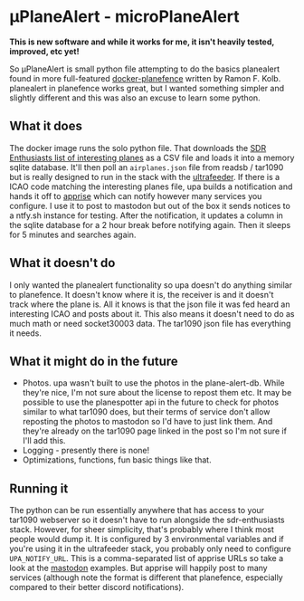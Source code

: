# μPlaneAlert - microPlaneAlert

**This is new software and while it works for me, it isn't heavily tested, improved, etc yet!**

So μPlaneAlert is small python file attempting to do the basics planealert found in more full-featured [docker-planefence](https://github.com/sdr-enthusiasts/docker-planefence) written by Ramon F. Kolb. planealert in planefence works great, but I wanted something simpler and slightly different and this was also an excuse to learn some python.

## What it does

The docker image runs the solo python file. That downloads the [SDR Enthusiasts list of interesting planes](https://github.com/sdr-enthusiasts/plane-alert-db) as a CSV file and loads it into a memory sqlite database. It'll then poll an `airplanes.json` file from readsb / tar1090 but is really designed to run in the stack with the [ultrafeeder](https://github.com/sdr-enthusiasts/docker-adsb-ultrafeeder). If there is a ICAO code matching the interesting planes file, upa builds a notification and hands it off to [apprise](https://github.com/caronc/apprise) which can notify however many services you configure. I use it to post to mastodon but out of the box it sends notices to a ntfy.sh instance for testing. After the notification, it updates a column in the sqlite database for a 2 hour break before notifying again. Then it sleeps for 5 minutes and searches again.

## What it doesn't do

I only wanted the planealert functionality so upa doesn't do anything similar to planefence. It doesn't know where it is, the receiver is and it doesn't track where the plane is. All it knows is that the json file it was fed heard an interesting ICAO and posts about it. This also means it doesn't need to do as much math or need socket30003 data. The tar1090 json file has everything it needs.

## What it might do in the future

- Photos. upa wasn't built to use the photos in the plane-alert-db. While they're nice, I'm not sure about the license to repost them etc. It may be possible to use the planespotter api in the future to check for photos similar to what tar1090 does, but their terms of service don't allow reposting the photos to mastodon so I'd have to just link them. And they're already on the tar1090 page linked in the post so I'm not sure if I'll add this.
- Logging - presently there is none!
- Optimizations, functions, fun basic things like that.

## Running it

The python can be run essentially anywhere that has access to your tar1090 webserver so it doesn't have to run alongside the sdr-enthusiasts stack. However, for sheer simplicity, that's probably where I think most people would dump it. It is configured by 3 environmental variables and if you're using it in the ultrafeeder stack, you probably only need to configure `UPA_NOTIFY_URL`. This is a comma-separated list of apprise URLs so take a look at the [mastodon](https://github.com/caronc/apprise/wiki/Notify_mastodon) examples. But apprise will happily post to many services (although note the format is different that planefence, especially compared to their better discord notifications).
